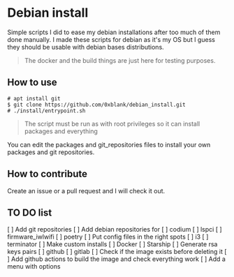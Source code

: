 #   Debian install

Simple scripts I did to ease my debian installations after too much of them done manually. I made these scripts for debian as it's my OS but I guess they should be usable with debian bases distributions. 

> The docker and the build things are just here for testing purposes.

##  How to use

```
# apt install git
$ git clone https://github.com/0xblank/debian_install.git
# ./install/entrypoint.sh
```

> The script must be run as with root privileges so it can install packages and everything

You can edit the packages and git_repositories files to install your own packages and git repositories.

##  How to contribute

Create an issue or a pull request and I will check it out.

##  TO DO list

[ ] Add git repositories
[ ] Add debian repositories for
    [ ] codium
    [ ] lspci
    [ ] firmware_iwlwifi
    [ ] poetry
[ ] Put config files in the right spots
    [ ] i3
    [ ] terminator
[ ] Make custom installs
    [ ] Docker
    [ ] Starship
[ ] Generate rsa keys pairs
    [ ] github
    [ ] gitlab
[ ] Check if the image exists before deleting it
[ ] Add github actions to build the image and check everything work
[ ] Add a menu with options
